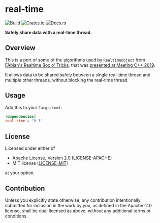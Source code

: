 # real-time

[![Build](https://github.com/JamesHallowell/real-time/actions/workflows/ci.yml/badge.svg)](https://github.com/JamesHallowell/real-time/actions/workflows/ci.yml)
[![Crates.io](https://img.shields.io/crates/v/real-time.svg)](https://crates.io/crates/real-time)
[![Docs.rs](https://docs.rs/real-time/badge.svg)](https://docs.rs/real-time)

**Safely share data with a real-time thread.**

## Overview

This is a port of some of the algorithms used by `RealtimeObject`
from [FAbian's Realtime Box o' Tricks](https://github.com/hogliux/farbot), that was
[presented at Meeting C++ 2019](https://www.youtube.com/watch?v=ndeN983j_GQ).

It allows data to be shared safely between
a single real-time thread and multiple other threads, without blocking the real-time thread.

## Usage

Add this to your `Cargo.toml`:

```toml
[dependencies]
real-time = "0.3"
```

## License

Licensed under either of

* Apache License, Version 2.0
  ([LICENSE-APACHE](LICENSE-APACHE))
* MIT license
  ([LICENSE-MIT](LICENSE-MIT))

at your option.

## Contribution

Unless you explicitly state otherwise, any contribution intentionally submitted
for inclusion in the work by you, as defined in the Apache-2.0 license, shall be
dual licensed as above, without any additional terms or conditions.
